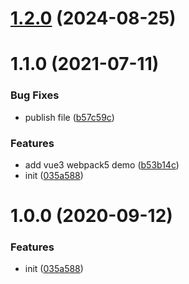 <a name="1.2.0"></a>
# [1.2.0](https://github.com/easy-team/easy-template-config/compare/1.1.0...1.2.0) (2024-08-25)



# 1.1.0 (2021-07-11)


### Bug Fixes

* publish file ([b57c59c](https://github.com/easy-team/easy-template-config/commit/b57c59cc22c1827c6615d42d7512e34827bd0315))


### Features

* add vue3 webpack5 demo ([b53b14c](https://github.com/easy-team/easy-template-config/commit/b53b14c048e5435d37f1d8c1a2e05241d6c6de16))
* init ([035a588](https://github.com/easy-team/easy-template-config/commit/035a588d90d72a2e8bf660a97bef1b61fc4f054b))



<a name="1.0.0"></a>
# 1.0.0 (2020-09-12)

### Features

* init ([035a588](https://github.com/easy-team/easy-template-config/commit/035a588))
